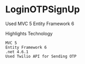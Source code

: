 # LoginOTPSignUp
Used
MVC 5 
Entity Framework 6 

Highlights
Technology 

    MVC 5 
    Entity Framework 6 
    .net 4.6.1
    Used Twilio API for Sending OTP 
